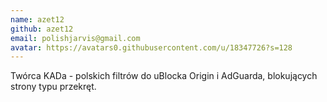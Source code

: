 ```yaml
---
name: azet12
github: azet12
email: polishjarvis@gmail.com
avatar: https://avatars0.githubusercontent.com/u/18347726?s=128
---
```

Twórca KADa - polskich filtrów do uBlocka Origin i AdGuarda, blokujących strony typu przekręt.
